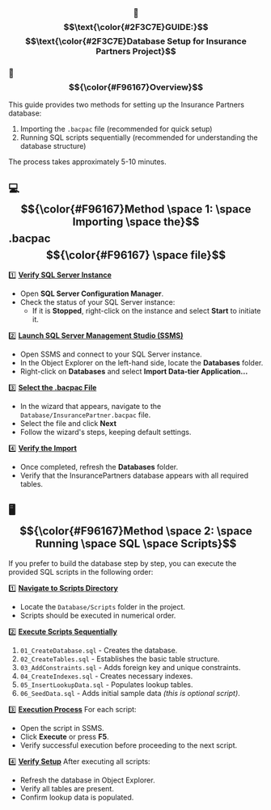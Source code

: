 <div align="center">

  ### 📖 $$\text{\color{#2F3C7E}GUIDE:}$$ $$\text{\color{#2F3C7E}Database Setup for Insurance Partners Project}$$

</div>

### 📝 $${\color{#F96167}Overview}$$

This guide provides two methods for setting up the Insurance Partners database:
1. Importing the `.bacpac` file (recommended for quick setup)
2. Running SQL scripts sequentially (recommended for understanding the database structure)

The process takes approximately 5-10 minutes.

## 💻 $${\color{#F96167}Method \space 1: \space Importing \space the}$$ .bacpac $${\color{#F96167} \space file}$$

1️⃣ <ins>**Verify SQL Server Instance**</ins>
* Open **SQL Server Configuration Manager**.
* Check the status of your SQL Server instance:
  * If it is **Stopped**, right-click on the instance and select **Start** to initiate it.

2️⃣ <ins>**Launch SQL Server Management Studio (SSMS)**</ins>
* Open SSMS and connect to your SQL Server instance.
* In the Object Explorer on the left-hand side, locate the **Databases** folder.
* Right-click on **Databases** and select **Import Data-tier Application...**

3️⃣ <ins>**Select the .bacpac File**</ins>
* In the wizard that appears, navigate to the `Database/InsurancePartner.bacpac` file.
* Select the file and click **Next**
* Follow the wizard's steps, keeping default settings.

4️⃣ <ins>**Verify the Import**</ins>
* Once completed, refresh the **Databases** folder.
* Verify that the InsurancePartners database appears with all required tables.

## 🖥️ $${\color{#F96167}Method \space 2: \space Running \space SQL \space Scripts}$$
If you prefer to build the database step by step, you can execute the provided SQL scripts in the following order:

1️⃣ <ins>**Navigate to Scripts Directory**</ins>
* Locate the `Database/Scripts` folder in the project.
* Scripts should be executed in numerical order.

2️⃣ <ins>**Execute Scripts Sequentially**</ins>
1. `01_CreateDatabase.sql` - Creates the database.
2. `02_CreateTables.sql` - Establishes the basic table structure.
3. `03_AddConstraints.sql` - Adds foreign key and unique constraints.
4. `04_CreateIndexes.sql` - Creates necessary indexes.
5. `05_InsertLookupData.sql` - Populates lookup tables.
6. `06_SeedData.sql` - Adds initial sample data *(this is optional script)*.

3️⃣ <ins>**Execution Process**</ins>
For each script:
* Open the script in SSMS.
* Click **Execute** or press **F5**.
* Verify successful execution before proceeding to the next script.

4️⃣ <ins>**Verify Setup**</ins>
After executing all scripts:
* Refresh the database in Object Explorer.
* Verify all tables are present.
* Confirm lookup data is populated.








